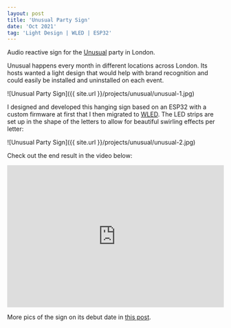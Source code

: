 ```yaml
---
layout: post
title: 'Unusual Party Sign'
date: 'Oct 2021'
tag: 'Light Design | WLED | ESP32'
---
```

Audio reactive sign for the [Unusual](https://www.instagram.com/unusual.london/) party in London.

Unusual happens every month in different locations across London. Its hosts wanted a light design that would help with brand recognition and could easily be installed and uninstalled on each event.

![Unusual Party Sign]({{ site.url }}/projects/unusual/unusual-1.jpg)

I designed and developed this hanging sign based on an ESP32 with a custom firmware at first that I then migrated to [WLED](https://kno.wled.ge/). The LED strips are set up in the shape of the letters to allow for beautiful swirling effects per letter:

![Unusual Party Sign]({{ site.url }}/projects/unusual/unusual-2.jpg)

Check out the end result in the video below:
<iframe width="100%" height="330" src="https://www.youtube.com/embed/yslsXoMT1kk" frameborder="0" allowfullscreen></iframe>

More pics of the sign on its debut date in [this post](https://www.instagram.com/p/CV0mL0UPyYA/).
